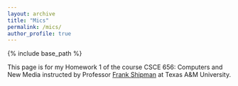 ```yaml
---
layout: archive
title: "Mics"
permalink: /mics/
author_profile: true
---
```


{% include base_path %}

This page is for my Homework 1 of the course CSCE 656: Computers and New Media instructed by Professor [Frank Shipman](https://people.engr.tamu.edu/shipman/index.html) at Texas A&M University.